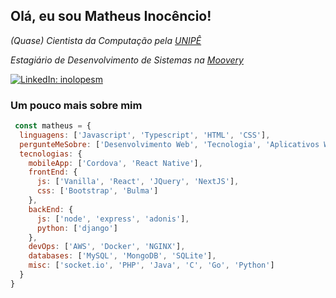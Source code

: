 ## Olá, eu sou Matheus Inocêncio!

*(Quase) Cientista da Computação pela [UNIPÊ](https://www.unipe.edu.br/)*

*Estagiário de Desenvolvimento de Sistemas na [Moovery](https://www.moovery.app/)*

[![LinkedIn: inolopesm](https://img.shields.io/badge/LinkedIn-0077B5?style=for-the-badge&logo=linkedin&logoColor=white)](https://www.linkedin.com/in/inolopesm)

### Um pouco mais sobre mim

```javascript
 const matheus = {
  linguagens: ['Javascript', 'Typescript', 'HTML', 'CSS'],
  pergunteMeSobre: ['Desenvolvimento Web', 'Tecnologia', 'Aplicativos Web', 'Padrões de Projetos'],
  tecnologias: {
    mobileApp: ['Cordova', 'React Native'],
    frontEnd: {
      js: ['Vanilla', 'React', 'JQuery', 'NextJS'],
      css: ['Bootstrap', 'Bulma']
    },
    backEnd: {
      js: ['node', 'express', 'adonis'],
      python: ['django']
    },
    devOps: ['AWS', 'Docker', 'NGINX'],
    databases: ['MySQL', 'MongoDB', 'SQLite'],
    misc: ['socket.io', 'PHP', 'Java', 'C', 'Go', 'Python']
  }
}
```
